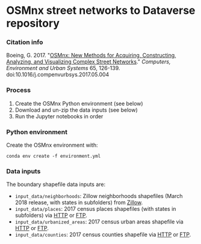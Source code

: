 # OSMnx street networks to Dataverse repository

### Citation info

Boeing, G. 2017. "[OSMnx: New Methods for Acquiring, Constructing, Analyzing, and Visualizing Complex Street Networks](http://geoffboeing.com/publications/osmnx-complex-street-networks/)."
*Computers, Environment and Urban Systems* 65, 126-139. doi:10.1016/j.compenvurbsys.2017.05.004

### Process

  1. Create the OSMnx Python environment (see below)
  2. Download and un-zip the data inputs (see below)
  3. Run the Jupyter notebooks in order

### Python environment

Create the OSMnx environment with:

```
conda env create -f environment.yml
```

### Data inputs

The boundary shapefile data inputs are:

  - `input_data/neighborhoods`: Zillow neighborhoods shapefiles (March 2018 release, with states in subfolders) from [Zillow](https://www.zillow.com/howto/api/neighborhood-boundaries.htm).
  - `input_data/places`: 2017 census places shapefiles (with states in subfolders) via [HTTP](https://www.census.gov/cgi-bin/geo/shapefiles/index.php?year=2017&layergroup=Places) or [FTP](ftp://ftp2.census.gov/geo/tiger/TIGER2017/PLACE).
  - `input_data/urbanized_areas`: 2017 census urban areas shapefile via [HTTP](https://www.census.gov/cgi-bin/geo/shapefiles/index.php?year=2017&layergroup=Urban+Areas) or [FTP](ftp://ftp2.census.gov/geo/tiger/TIGER2017/UAC).
  - `input_data/counties`: 2017 census counties shapefile via [HTTP](https://www.census.gov/cgi-bin/geo/shapefiles/index.php?year=2017&layergroup=Counties+%28and+equivalent%29) or [FTP](ftp://ftp2.census.gov/geo/tiger/TIGER2017/COUNTY).
